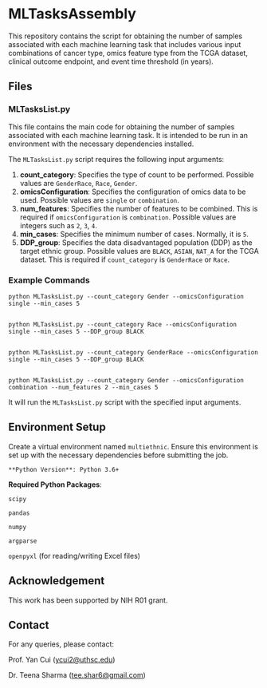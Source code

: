 # MLTasksAssembly

This repository contains the script for obtaining the number of samples associated with each machine learning task that includes various input combinations of cancer type, omics feature type from the TCGA dataset, clinical outcome endpoint, and event time threshold (in years).

## Files

### MLTasksList.py

This file contains the main code for obtaining the number of samples associated with each machine learning task. It is intended to be run in an environment with the necessary dependencies installed.

The `MLTasksList.py` script requires the following input arguments:

1. **count_category**: Specifies the type of count to be performed. Possible values are `GenderRace`, `Race`, `Gender`.
2. **omicsConfiguration**: Specifies the configuration of omics data to be used. Possible values are `single` or `combination`.
3. **num_features**: Specifies the number of features to be combined. This is required if `omicsConfiguration` is `combination`. Possible values are integers such as `2`, `3`, `4`.
4. **min_cases**: Specifies the minimum number of cases. Normally, it is `5`.
5. **DDP_group**: Specifies the data disadvantaged population (DDP) as the target ethnic group. Possible values are `BLACK`, `ASIAN`, `NAT_A` for the TCGA dataset. This is required if `count_category` is `GenderRace` or `Race`.

### Example Commands

    python MLTasksList.py --count_category Gender --omicsConfiguration single --min_cases 5
    
    
    python MLTasksList.py --count_category Race --omicsConfiguration single --min_cases 5 --DDP_group BLACK
    
    
    python MLTasksList.py --count_category GenderRace --omicsConfiguration single --min_cases 5 --DDP_group BLACK
    
    
    python MLTasksList.py --count_category Gender --omicsConfiguration combination --num_features 2 --min_cases 5

It will run the `MLTasksList.py` script with the specified input arguments.


## Environment Setup

Create a virtual environment named `multiethnic`. Ensure this environment is set up with the necessary dependencies before submitting the job.

    **Python Version**: Python 3.6+

**Required Python Packages**:

`scipy`

`pandas`

`numpy`

`argparse`

`openpyxl` (for reading/writing Excel files)


## Acknowledgement

This work has been supported by NIH R01 grant.


## Contact

For any queries, please contact:

Prof. Yan Cui (ycui2@uthsc.edu)

Dr. Teena Sharma (tee.shar6@gmail.com)
